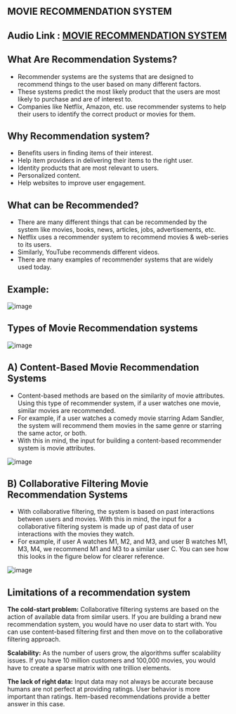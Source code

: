 ## MOVIE RECOMMENDATION SYSTEM

## Audio Link : [MOVIE RECOMMENDATION SYSTEM](https://drive.google.com/file/d/19g0rsQeZmlIGTMdOchaJdB_tWk0LoaBU/view?usp=sharing)

## What Are Recommendation Systems?

- Recommender systems are the systems that are designed to recommend things to the user based on many different factors. 
- These systems predict the most likely product that the users are most likely to purchase and are of interest to. 
- Companies like Netflix, Amazon, etc. use recommender systems to help their users to identify the correct product or movies for them. 

## Why Recommendation system?

- Benefits users in finding items of their interest.
- Help item providers in delivering their items to the right user.
- Identity products that are most relevant to users.
- Personalized content.
- Help websites to improve user engagement.

## What can be Recommended?

- There are many different things that can be recommended by the system like movies, books, news, articles, jobs, advertisements, etc. 
- Netflix uses a recommender system to recommend movies & web-series to its users. 
- Similarly, YouTube recommends different videos. 
- There are many examples of recommender systems that are widely used today.

## Example:

![image](https://user-images.githubusercontent.com/63282184/135043622-c2294d32-0e26-426a-b892-3b89a5c94700.png)

## Types of Movie Recommendation systems

![image](https://user-images.githubusercontent.com/63282184/135043658-e75e5a85-2600-4eaf-a871-2b9517bd631e.png)

## A) Content-Based Movie Recommendation Systems

- Content-based methods are based on the similarity of movie attributes. Using this type of recommender system, if a user watches one movie, similar movies are recommended. 
- For example, if a user watches a comedy movie starring Adam Sandler, the system will recommend them movies in the same genre or starring the same actor, or both. 
- With this in mind, the input for building a content-based recommender system is movie attributes.

![image](https://user-images.githubusercontent.com/63282184/135043873-8ebb667d-c191-4678-adad-2d9b2d900570.png)


## B) Collaborative Filtering Movie Recommendation Systems

- With collaborative filtering, the system is based on past interactions between users and movies. With this in mind, the input for a collaborative filtering system is made up of past data of user interactions with the movies they watch.
- For example, if user A watches M1, M2, and M3, and user B watches M1, M3, M4, we recommend M1 and M3 to a similar user C. You can see how this looks in the figure below for clearer reference.

![image](https://user-images.githubusercontent.com/63282184/135043998-1e86c22a-0700-4b52-9553-a1e52247e1a4.png)


## Limitations of a recommendation system

**The cold-start problem:** Collaborative filtering systems are based on the action of available data from similar users. If you are building a brand new recommendation system, you would have no user data to start with. You can use content-based filtering first and then move on to the collaborative filtering approach.

**Scalability:** As the number of users grow, the algorithms suffer scalability issues. If you have 10 million customers and 100,000 movies, you would have to create a sparse matrix with one trillion elements.

**The lack of right data:** Input data may not always be accurate because humans are not perfect at providing ratings. User behavior is more important than ratings. Item-based recommendations provide a better answer in this case.






